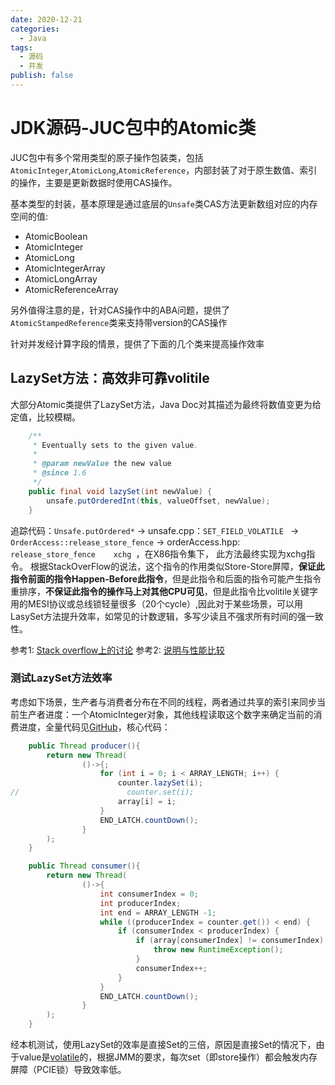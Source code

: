 ```yaml
---
date: 2020-12-21
categories:
  - Java
tags:
  - 源码
  - 并发
publish: false
---
```


# JDK源码-JUC包中的Atomic类

JUC包中有多个常用类型的原子操作包装类，包括```AtomicInteger```,```AtomicLong```,```AtomicReference```，内部封装了对于原生数值、索引的操作，主要是更新数据时使用CAS操作。

基本类型的封装，基本原理是通过底层的```Unsafe```类CAS方法更新数组对应的内存空间的值:

- AtomicBoolean
- AtomicInteger
- AtomicLong
- AtomicIntegerArray
- AtomicLongArray
- AtomicReferenceArray

另外值得注意的是，针对CAS操作中的ABA问题，提供了```AtomicStampedReference```类来支持带version的CAS操作

针对并发经计算字段的情景，提供了下面的几个类来提高操作效率



## LazySet方法：高效非可靠volitile

大部分Atomic类提供了LazySet方法，Java Doc对其描述为最终将数值变更为给定值，比较模糊。

```java
    /**
     * Eventually sets to the given value.
     *
     * @param newValue the new value
     * @since 1.6
     */
    public final void lazySet(int newValue) {
        unsafe.putOrderedInt(this, valueOffset, newValue);
    }
```

追踪代码：```Unsafe.putOrdered*``` -> unsafe.cpp：```SET_FIELD_VOLATILE ``` -> ```OrderAccess::release_store_fence``` -> orderAccess.hpp: ```release_store_fence    xchg ```，在X86指令集下， 此方法最终实现为xchg指令。
根据StackOverFlow的说法，这个指令的作用类似Store-Store屏障，**保证此指令前面的指令Happen-Before此指令**，但是此指令和后面的指令可能产生指令重排序，**不保证此指令的操作马上对其他CPU可见**，但是此指令比volitile关键字用的MESI协议或总线锁轻量很多（20个cycle）,因此对于某些场景，可以用LasySet方法提升效率，如常见的计数逻辑，多写少读且不强求所有时间的强一致性。

参考1: [Stack overflow上的讨论](https://stackoverflow.com/questions/1468007/atomicinteger-lazyset-vs-set)
参考2: [说明与性能比较](http://psy-lob-saw.blogspot.com/2012/12/atomiclazyset-is-performance-win-for.html)

### 测试LazySet方法效率

考虑如下场景，生产者与消费者分布在不同的线程，两者通过共享的索引来同步当前生产者进度：一个AtomicInteger对象，其他线程读取这个数字来确定当前的消费进度，全量代码见[GitHub](https://github.com/kkyeer/JavaPlayground/blob/master/src/main/java/concurrent/lab/TestAtomicLazySetCatch.java)，核心代码：

```java
    public Thread producer(){
        return new Thread(
                ()->{;
                    for (int i = 0; i < ARRAY_LENGTH; i++) {
                        counter.lazySet(i);
//                        counter.set(i);
                        array[i] = i;
                    }
                    END_LATCH.countDown();
                }
        );
    }
```

```java
    public Thread consumer(){
        return new Thread(
                ()->{
                    int consumerIndex = 0;
                    int producerIndex;
                    int end = ARRAY_LENGTH -1;
                    while ((producerIndex = counter.get()) < end) {
                        if (consumerIndex < producerIndex) {
                            if (array[consumerIndex] != consumerIndex) {
                                throw new RuntimeException();
                            }
                            consumerIndex++;
                        }
                    }
                    END_LATCH.countDown();
                }
        );
    }
```

经本机测试，使用LazySet的效率是直接Set的三倍，原因是直接Set的情况下，由于value是[volatile](https://www.tpfuture.top/views/java/jdk/java.util/concurrent/volatile.html)的，根据JMM的要求，每次set（即store操作）都会触发内存屏障（PCIE锁）导致效率低。

